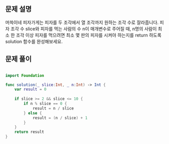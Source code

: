 
## 문제 설명
머쓱이네 피자가게는 피자를 두 조각에서 열 조각까지 원하는 조각 수로 잘라줍니다. 피자 조각 수 slice와 피자를 먹는 사람의 수 n이 매개변수로 주어질 때, n명의 사람이 최소 한 조각 이상 피자를 먹으려면 최소 몇 판의 피자를 시켜야 하는지를 return 하도록 solution 함수를 완성해보세요.
<br>

## 문제 풀이

```swift

import Foundation

func solution(_ slice:Int, _ n:Int) -> Int {
    var result = 0
    
    if slice >= 2 && slice <= 10 {
        if n % slice == 0 {
            result = n / slice
        } else {
            result = (n / slice) + 1
        }
    }
    return result
}

```

